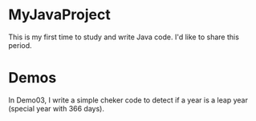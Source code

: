# MyJavaProject
This is my first time to study and write Java code. I'd like to share this period. 

# Demos

In Demo03, I write a simple cheker code to detect if a year is a leap year (special year with 366 days).</br>
